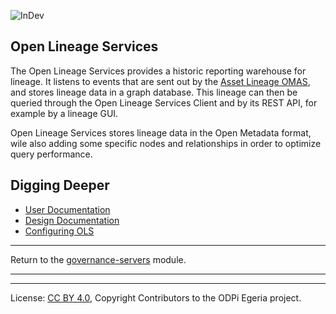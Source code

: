 <!-- SPDX-License-Identifier: CC-BY-4.0 -->
<!-- Copyright Contributors to the ODPi Egeria project. -->

![InDev](../../../open-metadata-publication/website/images/egeria-content-status-in-development.png#pagewidth)

## Open Lineage Services

The Open Lineage Services provides a historic reporting warehouse for lineage. It listens to events that are sent out 
by the [Asset Lineage OMAS](../../access-services/asset-lineage/README.md), and stores lineage data in a graph database. 
This lineage can then be queried through the Open Lineage Services Client and by its REST API, for example by a lineage GUI. 

Open Lineage Services stores lineage data in the Open Metadata format, wile also adding some specific nodes and relationships in order to optimize 
query performance. 

## Digging Deeper

* [User Documentation](docs/user/README.md)
* [Design Documentation](docs/design/README.md)
* [Configuring OLS](docs/configuration/README.md)

----
Return to the [governance-servers](..) module.

----
----
License: [CC BY 4.0](https://creativecommons.org/licenses/by/4.0/),
Copyright Contributors to the ODPi Egeria project.